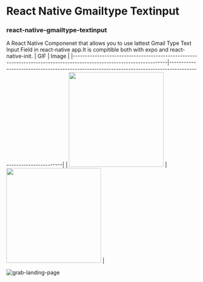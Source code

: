 # React Native Gmailtype Textinput 
### react-native-gmailtype-textinput
A React Native Componenet that allows you to use lattest Gmail Type Text Input Field in react-native app.It is compitible both 
with expo and react-native-init.
| GIF                                                                                                                 |                                                       Image                                                      |
|---------------------------------------------------------------------------------------------------------------------|----------------------------------------------------------------------------------------------------------------|
| <img src="https://github.com/mkm1997/react-native-gmailtype-textinput/blob/master/assets/screen.gif" width="250px"> | <img src="https://github.com/mkm1997/react-native-gmailtype-textinput/blob/master/assets/1.jpeg"  width="250px"> |

![grab-landing-page](https://github.com/mkm1997/react-native-gmailtype-textinput/blob/master/assets/screen.gif)

